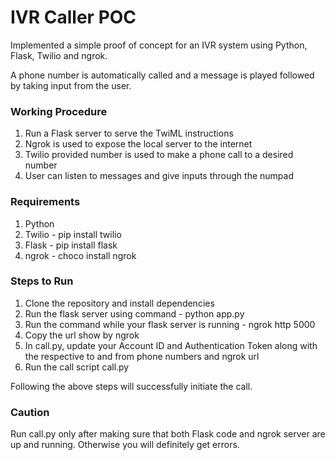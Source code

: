 <h1>IVR Caller POC</h1>
<p>Implemented a simple proof of concept for an IVR system using Python, Flask, Twilio and ngrok.</p>

<p>A phone number is automatically called and a message is played followed by taking input from the user.</p>

<h3>Working Procedure</h3>
<ol>
  <li>Run a Flask server to serve the TwiML instructions</li>
  <li>Ngrok is used to expose the local server to the internet</li>
  <li>Twilio provided number is used to make a phone call to a desired number</li>
  <li>User can listen to messages and give inputs through the numpad</li>
</ol>

<h3>Requirements</h3>
<ol>
  <li>Python </li>
  <li>Twilio - pip install twilio </li>
  <li>Flask - pip install flask</li>
  <li>ngrok - choco install ngrok</li>
</ol>

<h3>Steps to Run</h3>
<ol>
  <li>Clone the repository and install dependencies</li>
  <li>Run the flask server using command - python app.py</li>
  <li>Run the command while your flask server is running - ngrok http 5000</li>
  <li>Copy the url show by ngrok</li>
  <li>In call.py, update your Account ID and Authentication Token along with the respective to and from phone numbers and ngrok url</li>
  <li>Run the call script call.py</li>
</ol>

<p>Following the above steps will successfully initiate the call.</p>

<h3>Caution</h3>
<p>Run call.py only after making sure that both Flask code and ngrok server are up and running. Otherwise you will definitely get errors.</p>
